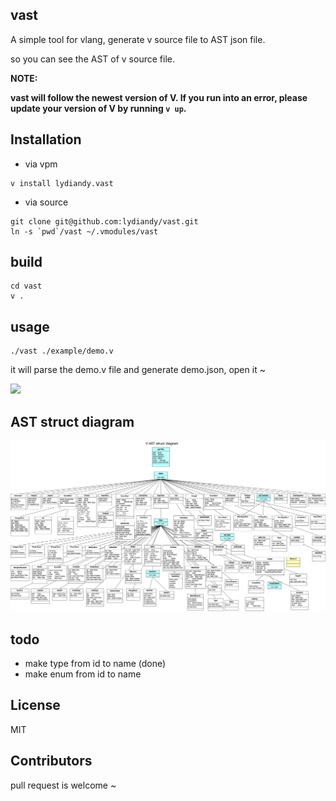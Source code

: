 ## vast

A simple tool for vlang, generate v source file to  AST json file.

so you can see the AST of  v source file.

**NOTE:**

**vast will follow the newest version of V. If you run into an error, please update your version of V by running `v up`.**

## Installation

- via vpm

```shell
v install lydiandy.vast
```

- via source

```shell
git clone git@github.com:lydiandy/vast.git
ln -s `pwd`/vast ~/.vmodules/vast
```

## build

```shell
cd vast
v .
```

## usage

```shell
./vast ./example/demo.v
```

 it will parse the demo.v file and generate demo.json, open it ~

![](example/json.png)

## AST struct diagram

![](./ast_struct_diagram.jpg)

## todo

- make type from id to name (done)
- make enum from id to name

## License

MIT

## Contributors

pull request is welcome ~
